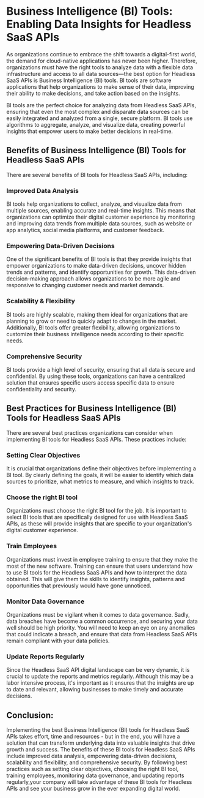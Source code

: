 # Business Intelligence (BI) Tools: Enabling Data Insights for Headless SaaS APIs

As organizations continue to embrace the shift towards a digital-first world, the demand for cloud-native applications has never been higher. Therefore, organizations must have the right tools to analyze data with a flexible data infrastructure and access to all data sources—the best option for Headless SaaS APIs is Business Intelligence (BI) tools. BI tools are software applications that help organizations to make sense of their data, improving their ability to make decisions, and take action based on the insights.

BI tools are the perfect choice for analyzing data from Headless SaaS APIs, ensuring that even the most complex and disparate data sources can be easily integrated and analyzed from a single, secure platform. BI tools use algorithms to aggregate, analyze, and visualize data, creating powerful insights that empower users to make better decisions in real-time.

## Benefits of Business Intelligence (BI) Tools for Headless SaaS APIs

There are several benefits of BI tools for Headless SaaS APIs, including:

### Improved Data Analysis

BI tools help organizations to collect, analyze, and visualize data from multiple sources, enabling accurate and real-time insights. This means that organizations can optimize their digital customer experience by monitoring and improving data trends from multiple data sources, such as website or app analytics, social media platforms, and customer feedback.

### Empowering Data-Driven Decisions

One of the significant benefits of BI tools is that they provide insights that empower organizations to make data-driven decisions, uncover hidden trends and patterns, and identify opportunities for growth. This data-driven decision-making approach allows organizations to be more agile and responsive to changing customer needs and market demands.

### Scalability & Flexibility

BI tools are highly scalable, making them ideal for organizations that are planning to grow or need to quickly adapt to changes in the market. Additionally, BI tools offer greater flexibility, allowing organizations to customize their business intelligence needs according to their specific needs.

### Comprehensive Security

BI tools provide a high level of security, ensuring that all data is secure and confidential. By using these tools, organizations can have a centralized solution that ensures specific users access specific data to ensure confidentiality and security.

## Best Practices for Business Intelligence (BI) Tools for Headless SaaS APIs

There are several best practices organizations can consider when implementing BI tools for Headless SaaS APIs. These practices include:

### Setting Clear Objectives

It is crucial that organizations define their objectives before implementing a BI tool. By clearly defining the goals, it will be easier to identify which data sources to prioritize, what metrics to measure, and which insights to track.

### Choose the right BI tool

Organizations must choose the right BI tool for the job. It is important to select BI tools that are specifically designed for use with Headless SaaS APIs, as these will provide insights that are specific to your organization's digital customer experience.

### Train Employees

Organizations must invest in employee training to ensure that they make the most of the new software. Training can ensure that users understand how to use BI tools for the Headless SaaS APIs and how to interpret the data obtained. This will give them the skills to identify insights, patterns and opportunities that previously would have gone unnoticed.

### Monitor Data Governance

Organizations must be vigilant when it comes to data governance. Sadly, data breaches have become a common occurrence, and securing your data well should be high priority. You will need to keep an eye on any anomalies that could indicate a breach, and ensure that data from Headless SaaS APIs remain compliant with your data policies.

### Update Reports Regularly

Since the Headless SaaS API digital landscape can be very dynamic, it is crucial to update the reports and metrics regularly. Although this may be a labor intensive process, it's important as it ensures that the insights are up to date and relevant, allowing businesses to make timely and accurate decisions.

## Conclusion:

Implementing the best Business Intelligence (BI) tools for Headless SaaS APIs takes effort, time and resources - but in the end, you will have a solution that can transform underlying data into valuable insights that drive growth and success. The benefits of these BI tools for Headless SaaS APIs include improved data analysis, empowering data-driven decisions, scalability and flexibility, and comprehensive security. By following best practices such as setting clear objectives, choosing the right BI tool, training employees, monitoring data governance, and updating reports regularly,your company will take advantage of these BI tools for Headless APIs and see your business grow in the ever expanding digital world.